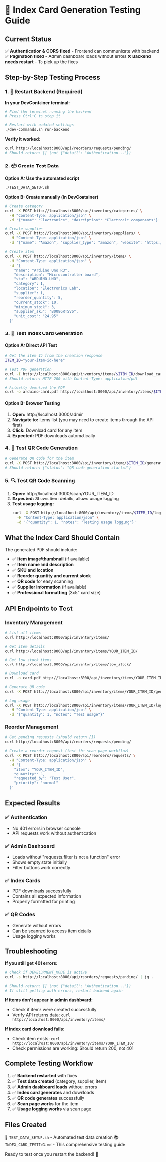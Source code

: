 # 🎯 Index Card Generation Testing Guide

## Current Status

✅ **Authentication & CORS fixed** - Frontend can communicate with backend
✅ **Pagination fixed** - Admin dashboard loads without errors
❌ **Backend needs restart** - To pick up the fixes

## Step-by-Step Testing Process

### 1. 🔄 Restart Backend (Required)

**In your DevContainer terminal:**

```bash
# Find the terminal running the backend
# Press Ctrl+C to stop it

# Restart with updated settings
./dev-commands.sh run-backend
```

**Verify it worked:**
```bash
curl http://localhost:8000/api/reorders/requests/pending/
# Should return: [] (not {"detail": "Authentication..."})
```

### 2. 📦 Create Test Data

**Option A: Use the automated script**
```bash
./TEST_DATA_SETUP.sh
```

**Option B: Create manually (in DevContainer)**
```bash
# Create category
curl -X POST http://localhost:8000/api/inventory/categories/ \
  -H "Content-Type: application/json" \
  -d '{"name": "Electronics", "description": "Electronic components"}'

# Create supplier
curl -X POST http://localhost:8000/api/inventory/suppliers/ \
  -H "Content-Type: application/json" \
  -d '{"name": "Amazon", "supplier_type": "amazon", "website": "https://amazon.com"}'

# Create item
curl -X POST http://localhost:8000/api/inventory/items/ \
  -H "Content-Type: application/json" \
  -d '{
    "name": "Arduino Uno R3",
    "description": "Microcontroller board",
    "sku": "ARDUINO-UNO",
    "category": 1,
    "location": "Electronics Lab",
    "supplier": 1,
    "reorder_quantity": 5,
    "current_stock": 10,
    "minimum_stock": 3,
    "supplier_sku": "B008GRTSV6",
    "unit_cost": "24.95"
  }'
```

### 3. 🎨 Test Index Card Generation

#### Option A: Direct API Test
```bash
# Get the item ID from the creation response
ITEM_ID="your-item-id-here"

# Test PDF generation
curl -I http://localhost:8000/api/inventory/items/$ITEM_ID/download_card/
# Should return: HTTP 200 with Content-Type: application/pdf

# Actually download the PDF
curl -o arduino-card.pdf http://localhost:8000/api/inventory/items/$ITEM_ID/download_card/
```

#### Option B: Browser Testing
1. **Open:** http://localhost:3000/admin
2. **Navigate to:** Items list (you may need to create items through the API first)
3. **Click:** Download card for any item
4. **Expected:** PDF downloads automatically

### 4. 📱 Test QR Code Generation

```bash
# Generate QR code for the item
curl -X POST http://localhost:8000/api/inventory/items/$ITEM_ID/generate_qr/
# Should return: {"status": "QR code generation started"}
```

### 5. 🔍 Test QR Code Scanning

1. **Open:** http://localhost:3000/scan/YOUR_ITEM_ID
2. **Expected:** Shows item details, allows usage logging
3. **Test usage logging:**
   ```bash
   curl -X POST http://localhost:8000/api/inventory/items/$ITEM_ID/log_usage/ \
     -H "Content-Type: application/json" \
     -d '{"quantity": 1, "notes": "Testing usage logging"}'
   ```

## What the Index Card Should Contain

The generated PDF should include:
- ✅ **Item image/thumbnail** (if available)
- ✅ **Item name and description**
- ✅ **SKU and location**
- ✅ **Reorder quantity and current stock**
- ✅ **QR code** for easy scanning
- ✅ **Supplier information** (if available)
- ✅ **Professional formatting** (3x5" card size)

## API Endpoints to Test

### Inventory Management
```bash
# List all items
curl http://localhost:8000/api/inventory/items/

# Get item details
curl http://localhost:8000/api/inventory/items/YOUR_ITEM_ID/

# Get low stock items
curl http://localhost:8000/api/inventory/items/low_stock/

# Download card
curl -o card.pdf http://localhost:8000/api/inventory/items/YOUR_ITEM_ID/download_card/

# Generate QR code
curl -X POST http://localhost:8000/api/inventory/items/YOUR_ITEM_ID/generate_qr/

# Log usage
curl -X POST http://localhost:8000/api/inventory/items/YOUR_ITEM_ID/log_usage/ \
  -H "Content-Type: application/json" \
  -d '{"quantity": 1, "notes": "Test usage"}'
```

### Reorder Management
```bash
# Get pending requests (should return [])
curl http://localhost:8000/api/reorders/requests/pending/

# Create a reorder request (test the scan page workflow)
curl -X POST http://localhost:8000/api/reorders/requests/ \
  -H "Content-Type: application/json" \
  -d '{
    "item": "YOUR_ITEM_ID",
    "quantity": 5,
    "requested_by": "Test User",
    "priority": "normal"
  }'
```

## Expected Results

### ✅ Authentication
- No 401 errors in browser console
- API requests work without authentication

### ✅ Admin Dashboard
- Loads without "requests.filter is not a function" error
- Shows empty state initially
- Filter buttons work correctly

### ✅ Index Cards
- PDF downloads successfully
- Contains all expected information
- Properly formatted for printing

### ✅ QR Codes
- Generate without errors
- Can be scanned to access item details
- Usage logging works

## Troubleshooting

**If you still get 401 errors:**
```bash
# Check if DEVELOPMENT_MODE is active
curl -s http://localhost:8000/api/reorders/requests/pending/ | jq .

# Should return: [] (not {"detail": "Authentication..."})
# If still getting auth errors, restart backend again
```

**If items don't appear in admin dashboard:**
- Check if items were created successfully
- Verify API returns data: `curl http://localhost:8000/api/inventory/items/`

**If index card download fails:**
- Check item exists: `curl http://localhost:8000/api/inventory/items/YOUR_ITEM_ID/`
- Check permissions are working: Should return 200, not 401

## Complete Testing Workflow

1. ✅ **Backend restarted** with fixes
2. ✅ **Test data created** (category, supplier, item)
3. ✅ **Admin dashboard loads** without errors
4. ✅ **Index card generates** and downloads
5. ✅ **QR code generates** successfully
6. ✅ **Scan page works** for the item
7. ✅ **Usage logging works** via scan page

## Files Created

🧪 `TEST_DATA_SETUP.sh` - Automated test data creation
📚 `INDEX_CARD_TESTING.md` - This comprehensive testing guide

Ready to test once you restart the backend! 🎉

